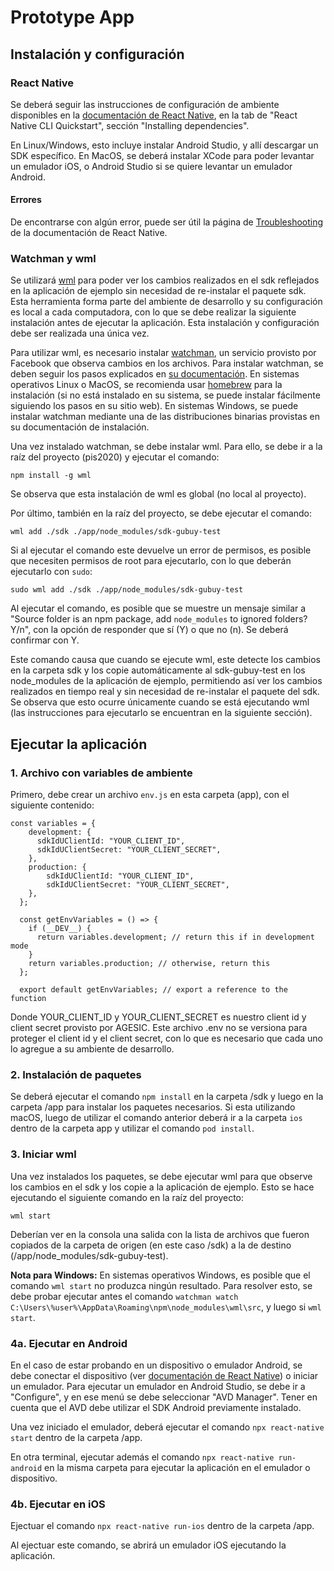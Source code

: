 # Prototype App

## Instalación y configuración

### React Native

Se deberá seguir las instrucciones de configuración de ambiente disponibles en la [documentación de React Native](https://reactnative.dev/docs/environment-setup), en la tab de "React Native CLI Quickstart", sección "Installing dependencies".

En Linux/Windows, esto incluye instalar Android Studio, y allí descargar un SDK específico. En MacOS, se deberá instalar XCode para poder levantar un emulador iOS, o Android Studio si se quiere levantar un emulador Android.

#### Errores

De encontrarse con algún error, puede ser útil la página de [Troubleshooting](https://reactnative.dev/docs/troubleshooting#content) de la documentación de React Native.

### Watchman y wml

Se utilizará [wml](https://github.com/wix/wml#readme) para poder ver los cambios realizados en el sdk reflejados en la aplicación de ejemplo sin necesidad de re-instalar el paquete sdk. Esta herramienta forma parte del ambiente de desarrollo y su configuración es local a cada computadora, con lo que se debe realizar la siguiente instalación antes de ejecutar la aplicación. Esta instalación y configuración debe ser realizada una única vez.

Para utilizar wml, es necesario instalar [watchman](https://facebook.github.io/watchman/), un servicio provisto por Facebook que observa cambios en los archivos. Para instalar watchman, se deben seguir los pasos explicados en [su documentación](https://facebook.github.io/watchman/docs/install.html). En sistemas operativos Linux o MacOS, se recomienda usar [homebrew](https://brew.sh/) para la instalación (si no está instalado en su sistema, se puede instalar fácilmente siguiendo los pasos en su sitio web). En sistemas Windows, se puede instalar watchman mediante una de las distribuciones binarias provistas en su documentación de instalación.

Una vez instalado watchman, se debe instalar wml. Para ello, se debe ir a la raíz del proyecto (pis2020) y ejecutar el comando:

`npm install -g wml`

Se observa que esta instalación de wml es global (no local al proyecto).

Por último, también en la raíz del proyecto, se debe ejecutar el comando:

`wml add ./sdk ./app/node_modules/sdk-gubuy-test`

Si al ejecutar el comando este devuelve un error de permisos, es posible que necesiten permisos de root para ejecutarlo, con lo que deberán ejecutarlo con `sudo`:

`sudo wml add ./sdk ./app/node_modules/sdk-gubuy-test`

Al ejecutar el comando, es posible que se muestre un mensaje similar a "Source folder is an npm package, add `node_modules` to ignored folders? Y/n", con la opción de responder que sí (Y) o que no (n). Se deberá confirmar con Y.

Este comando causa que cuando se ejecute wml, este detecte los cambios en la carpeta sdk y los copie automáticamente al sdk-gubuy-test en los node_modules de la aplicación de ejemplo, permitiendo así ver los cambios realizados en tiempo real y sin necesidad de re-instalar el paquete del sdk. Se observa que esto ocurre únicamente cuando se está ejecutando wml (las instrucciones para ejecutarlo se encuentran en la siguiente sección).

## Ejecutar la aplicación

### 1. Archivo con variables de ambiente

Primero, debe crear un archivo `env.js` en esta carpeta (app), con el siguiente contenido:

```
const variables = {
    development: {
      sdkIdUClientId: "YOUR_CLIENT_ID",
      sdkIdUClientSecret: "YOUR_CLIENT_SECRET",
    },
    production: {
        sdkIdUClientId: "YOUR_CLIENT_ID",
        sdkIdUClientSecret: "YOUR_CLIENT_SECRET",
    },
  };

  const getEnvVariables = () => {
    if (__DEV__) {
      return variables.development; // return this if in development mode
    }
    return variables.production; // otherwise, return this
  };

  export default getEnvVariables; // export a reference to the function
```

Donde YOUR_CLIENT_ID y YOUR_CLIENT_SECRET es nuestro client id y client secret provisto por AGESIC. Este archivo .env no se versiona para proteger el client id y el client secret, con lo que es necesario que cada uno lo agregue a su ambiente de desarrollo.

### 2. Instalación de paquetes

Se deberá ejecutar el comando `npm install` en la carpeta /sdk y luego en la carpeta /app para instalar los paquetes necesarios. Si esta utilizando macOS, luego de utilizar el comando anterior deberá ir a la carpeta `ios` dentro de la carpeta app y utilizar el comando `pod install`.

### 3. Iniciar wml

Una vez instalados los paquetes, se debe ejecutar wml para que observe los cambios en el sdk y los copie a la aplicación de ejemplo. Esto se hace ejecutando el siguiente comando en la raíz del proyecto:

`wml start`

Deberían ver en la consola una salida con la lista de archivos que fueron copiados de la carpeta de origen (en este caso /sdk) a la de destino (/app/node_modules/sdk-gubuy-test).

**Nota para Windows:** En sistemas operativos Windows, es posible que el comando `wml start` no produzca ningún resultado. Para resolver esto, se debe probar ejecutar antes el comando `watchman watch C:\Users\%user%\AppData\Roaming\npm\node_modules\wml\src`, y luego si `wml start`.

### 4a. Ejecutar en Android

En el caso de estar probando en un dispositivo o emulador Android, se debe conectar el dispositivo (ver [documentación de React Native](https://reactnative.dev/docs/running-on-device)) o iniciar un emulador. Para ejecutar un emulador en Android Studio, se debe ir a "Configure", y en ese menú se debe seleccionar "AVD Manager". Tener en cuenta que el AVD debe utilizar el SDK Android previamente instalado.

Una vez iniciado el emulador, deberá ejecutar el comando `npx react-native start` dentro de la carpeta /app.

En otra terminal, ejecutar además el comando `npx react-native run-android` en la misma carpeta para ejecutar la aplicación en el emulador o dispositivo.

### 4b. Ejecutar en iOS

Ejectuar el comando `npx react-native run-ios` dentro de la carpeta /app.

Al ejectuar este comando, se abrirá un emulador iOS ejecutando la aplicación.
